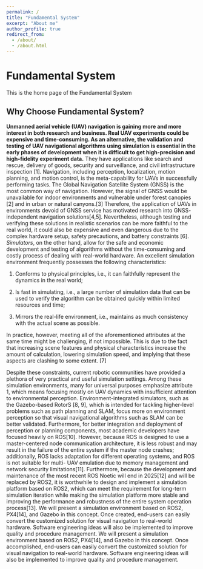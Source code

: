 ```yaml
---
permalink: /
title: "Fundamental System"
excerpt: "About me"
author_profile: true
redirect_from: 
  - /about/
  - /about.html
---
```


# Fundamental System

This is the home page of the Fundamental System

## Why Choose Fundamental System?

**Unmanned aerial vehicle (UAV) navigation is gaining more and more interest in both research and business. Real UAV experiments could be expensive and time-consuming. As an alternative, the validation and testing of UAV navigational algorithms using simulation is essential in the early phases of development when it is difficult to get high-precision and high-fidelity experiment data.**  They have applications like search and rescue, delivery of goods, security and surveillance, and civil infrastructure inspection [1]. Navigation, including perception, localization, motion planning, and motion control, is the meta-capability for UAVs in successfully performing tasks. The Global Navigation Satellite System (GNSS) is the most common way of navigation. However, the signal of GNSS would be unavailable for indoor environments and vulnerable under forest canopies [2] and in urban or natural canyons.[3] Therefore, the application of UAVs in environments devoid of GNSS service has motivated research into GNSS- independent navigation solutions[4,5]. Nevertheless, although testing and verifying these solutions in realistic scenarios can be more faithful to the real world, it could also be expensive and even dangerous due to the complex hardware setup, safety precautions, and battery constraints [6]. *Simulators*, on the other hand, allow for the safe and economic development and testing of algorithms without the time-consuming and costly process of dealing with real-world hardware. An excellent simulation environment frequently possesses the following characteristics:

1. Conforms to physical principles, i.e., it can faithfully represent the dynamics in the real world;

2. Is fast in simulating, i.e., a large number of simulation data that can be used to verify the algorithm can be obtained quickly within limited resources and time;

3. Mirrors the real-life environment, i.e., maintains as much consistency with the actual scene as possible.

In practice, however, meeting all of the aforementioned attributes at the same time might be challenging, if not impossible. This is due to the fact that increasing scene features and physical characteristics increase the amount of calculation, lowering simulation speed, and implying that these aspects are clashing to some extent. [7]

Despite these constraints, current robotic communities have provided a plethora of very practical and useful simulation settings. Among these simulation environments, many for universal purposes emphasize attribute 1, which means focusing mostly on UAV dynamics with insufficient attention to environmental perception. Environment-integrated simulators, such as the Gazebo-based RotorS [8, 9], which is intended for tackling higher-level problems such as path planning and SLAM, focus more on environment perception so that visual navigational algorithms such as SLAM can be better validated. Furthermore, for better integration and deployment of perception or planning components, most academic developers have focused heavily on ROS[10]. However, because ROS is designed to use a master-centered node communication architecture, it is less robust and may result in the failure of the entire system if the master node crashes; additionally, ROS lacks adaptation for different operating systems, and ROS is not suitable for multi- UAV emulation due to memory management and network security limitations[11]. Furthermore, because the development and maintenance of the most recent ROS Noetic will end in 2025[12] and will be replaced by ROS2, it is worthwhile to design and implement a simulation platform based on ROS2, which can meet the requirement for long-term simulation iteration while making the simulation platform more stable and improving the performance and robustness of the entire system operation process[13]. We will present a simulation environment based on ROS2, PX4[14], and Gazebo in this concept. Once created, end-users can easily convert the customized solution for visual navigation to real-world hardware. Software engineering ideas will also be implemented to improve quality and procedure management. We will present a simulation environment based on ROS2, PX4[14], and Gazebo in this concept. Once accomplished, end-users can easily convert the customized solution for visual navigation to real-world hardware. Software engineering ideas will also be implemented to improve quality and procedure management.
